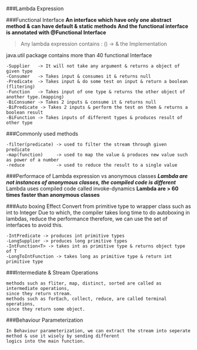 
###Lambda Expression 

###Functional Interface 
**An interface which have only one abstract method & can have default & static methods**
**And the functional interface is annotated with @Functional Interface**

> Any lambda expression contains : () -> & the Implementation

java.util package contains more than 40 functional Interface
```
-Supplier   -> It will not take any argument & returns a object of given type
-Consumer   -> Takes input & consumes it & returns null
-Predicate  -> Takes input & do some test on input & return a boolean (flitering)
-Function   -> Takes input of one type & returns the other object of another type.(mapping)
-BiConsumer -> Takes 2 inputs & consume it & returns null
-BiPredicate -> Takes 2 inputs & perform the test on them & returns a boolean result
-BiFunction -> Takes inputs of different types & produces result of other type
```
###Commonly used methods
```
-filter(predicate) -> used to filter the stream through given predicate
-map(function)     -> used to map the value & produces new value such as power of a number
-reduce            -> used to reduce the result to a single value
```
###Performace of Lambda expression vs anonymous classes
***Lambda are not instances of anonymous classes, the compiled code is different***
Lambda uses compiled code called invoke-dynamics
**Lambda are > 60 times faster than anonymous classes**

###Auto boxing Effect
Convert from primitive type to wrapper class such as int to Integer
Due to which, the compiler takes long time to do autoboxing in lambdas, reduce the performance
therefore, we can use the set of interfaces to avoid this.
```
-IntPredicate -> produces int primitive types
-LongSupplier -> produces long primitive types
-IntFunction<T> -> takes int as primitive type & returns object type of T 
-LongToIntFunction -> takes long as primitive type & return int primitive type
```

###Intermediate & Stream Operations
```
methods such as fliter, map, distinct, sorted are called as intermediate operations, 
since they return stream.
methods such as forEach, collect, reduce, are called terminal operations,
since they return some object.
```

###Behaviour Parameterization
```
In Behaviour parameterization, we can extract the stream into seperate method & use it wisely by sending different
logics into the main function.
```